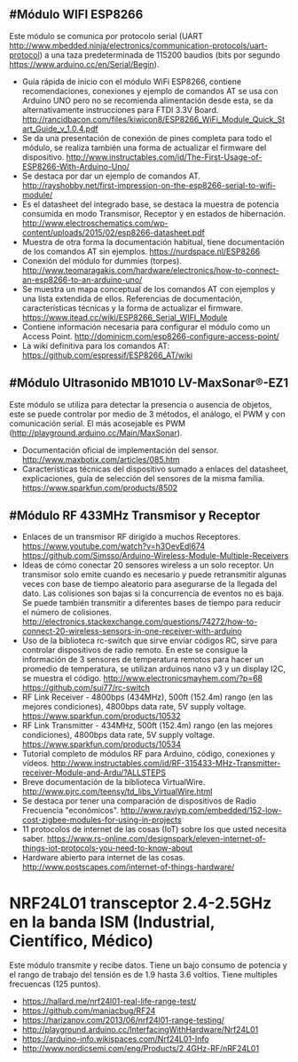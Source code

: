
#Módulo WIFI ESP8266
--------------------
Este módulo se comunica por protocolo serial (UART http://www.mbedded.ninja/electronics/communication-protocols/uart-protocol) a una taza predeterminada de 115200 baudios (bits por segundo https://www.arduino.cc/en/Serial/Begin).

* Guía rápida de inicio con el módulo WiFi ESP8266, contiene recomendaciones, conexiones y ejemplo de comandos AT se usa con Arduino UNO pero no se recomienda alimentación desde esta, se da alternativamente instrucciones para FTDI 3.3V Board. http://rancidbacon.com/files/kiwicon8/ESP8266_WiFi_Module_Quick_Start_Guide_v_1.0.4.pdf
* Se da una presentación de conexión de pines completa para todo el módulo, se realiza también una forma de actualizar el firmware del dispositivo. http://www.instructables.com/id/The-First-Usage-of-ESP8266-With-Arduino-Uno/
* Se destaca por dar un ejemplo de comandos AT. http://rayshobby.net/first-impression-on-the-esp8266-serial-to-wifi-module/
* Es el datasheet del integrado base, se destaca la muestra de potencia consumida en modo Transmisor, Receptor y en estados de hibernación. http://www.electroschematics.com/wp-content/uploads/2015/02/esp8266-datasheet.pdf
* Muestra de otra forma la documentación habitual, tiene documentación de los comandos AT sin ejemplos. https://nurdspace.nl/ESP8266
* Conexión del módulo for dummies (torpes). http://www.teomaragakis.com/hardware/electronics/how-to-connect-an-esp8266-to-an-arduino-uno/
* Se muestra un mapa conceptual de los comandos AT con ejemplos y una lista extendida de ellos. Referencias de documentación, características técnicas y la forma de actualizar el firmware. https://www.itead.cc/wiki/ESP8266_Serial_WIFI_Module
* Contiene información necesaria para configurar el módulo como un Access Point. http://dominicm.com/esp8266-configure-access-point/
* La wiki definitiva para los comandos AT: https://github.com/espressif/ESP8266_AT/wiki

#Módulo Ultrasonido MB1010 LV-MaxSonar®-EZ1
-------------------------------------------
Este módulo se utiliza para detectar la presencia o ausencia de objetos, este se puede controlar por medio de 3 métodos, el análogo, el PWM y con comunicación serial. El más acosejable es PWM (http://playground.arduino.cc/Main/MaxSonar).

* Documentación oficial de implementación del sensor. http://www.maxbotix.com/articles/085.htm
* Características técnicas del dispositivo sumado a enlaces del datasheet, explicaciones, guía de selección del sensores de la misma familia. https://www.sparkfun.com/products/8502

#Módulo RF 433MHz Transmisor y Receptor
---------------------------------------
* Enlaces de un transmisor RF dirigido a muchos Receptores. https://www.youtube.com/watch?v=h3OevEdl674 https://github.com/Simsso/Arduino-Wireless-Module-Multiple-Receivers
* Ideas de cómo conectar 20 sensores wireless a un solo receptor. Un transmisor solo emite cuando es necesario y puede retransmitir algunas veces con base de tiempo aleatorio para asegurarse de la llegada del dato. Las colisiones son bajas si la concurrencia de eventos no es baja. Se puede también transmitir a diferentes bases de tiempo para reducir el número de colisiones. http://electronics.stackexchange.com/questions/74272/how-to-connect-20-wireless-sensors-in-one-receiver-with-arduino
* Uso de la biblioteca rc-switch que sirve enviar códigos RC, sirve para controlar dispositivos de radio remoto. En este se consigue la información de 3 sensores de temperatura remotos para hacer un promedio de temperatura, se utilizan arduinos nano v3 y un display I2C, se muestra el código. http://www.electronicsmayhem.com/?p=68 https://github.com/sui77/rc-switch
* RF Link Receiver - 4800bps (434MHz), 500ft (152.4m) rango (en las mejores condiciones), 4800bps data rate, 5V supply voltage. https://www.sparkfun.com/products/10532
* RF Link Transmitter - 434MHz, 500ft (152.4m) rango (en las mejores condiciones), 4800bps data rate, 5V supply voltage. https://www.sparkfun.com/products/10534
* Tutorial completo de módulos RF para Arduino, código, conexiones y vídeos. http://www.instructables.com/id/RF-315433-MHz-Transmitter-receiver-Module-and-Ardu/?ALLSTEPS
* Breve documentación de la biblioteca VirtualWire. http://www.pjrc.com/teensy/td_libs_VirtualWire.html
* Se destaca por tener una comparación de dispositivos de Radio Frecuencia "económicos". http://www.raviyp.com/embedded/152-low-cost-zigbee-modules-for-using-in-projects
* 11 protocolos de internet de las cosas (IoT) sobre los que usted necesita saber. https://www.rs-online.com/designspark/eleven-internet-of-things-iot-protocols-you-need-to-know-about
* Hardware abierto para internet de las cosas. http://www.postscapes.com/internet-of-things-hardware/

# NRF24L01 transceptor 2.4-2.5GHz en la banda ISM (Industrial, Científico, Médico)
Este módulo transmite y recibe datos. Tiene un bajo consumo de potencia y el rango de trabajo del tensión es de 1.9 hasta 3.6 voltios. Tiene multiples frecuencas (125 puntos).
* https://hallard.me/nrf24l01-real-life-range-test/
* https://github.com/maniacbug/RF24
* https://harizanov.com/2013/06/nrf24l01-range-testing/
* http://playground.arduino.cc/InterfacingWithHardware/Nrf24L01
* https://arduino-info.wikispaces.com/Nrf24L01-Info
* http://www.nordicsemi.com/eng/Products/2.4GHz-RF/nRF24L01

